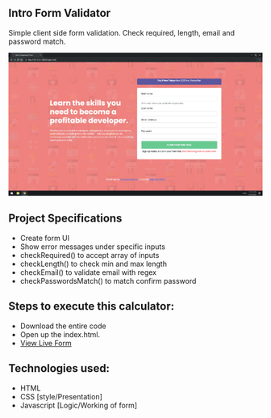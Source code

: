 
## Intro Form Validator

Simple client side form validation. Check required, length, email and password match.

![form-image](image.png)

## Project Specifications

- Create form UI
- Show error messages under specific inputs
- checkRequired() to accept array of inputs
- checkLength() to check min and max length
- checkEmail() to validate email with regex
- checkPasswordsMatch() to match confirm password

## Steps to execute this calculator:
- Download the entire code 
- Open up the index.html.
- [View Live Form](https://anthonys1760.github.io/Intro-Form/)

## Technologies used: 
- HTML
- CSS [style/Presentation]
- Javascript [Logic/Working of form]

